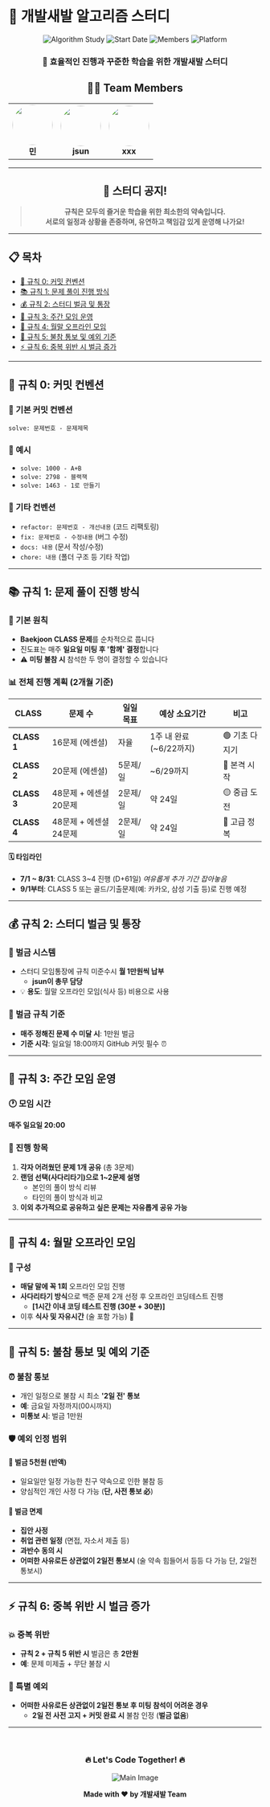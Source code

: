# 🚀 개발새발 알고리즘 스터디

<div align="center">

![Algorithm Study](https://img.shields.io/badge/Algorithm-Study-blue?style=for-the-badge&logo=python&logoColor=white)
![Start Date](https://img.shields.io/badge/Start-2025.06.20-green?style=for-the-badge&logo=calendar&logoColor=white)
![Members](https://img.shields.io/badge/Members-3-orange?style=for-the-badge&logo=users&logoColor=white)
![Platform](https://img.shields.io/badge/Platform-Baekjoon-brightgreen?style=for-the-badge&logo=codingninjas&logoColor=white)

### 💪 효율적인 진행과 꾸준한 학습을 위한 개발새발 스터디

## 👨‍💻 Team Members

<table>
  <tr>
    <td align="center">
      <img src="https://avatars.githubusercontent.com/u/113077033?v=4" width="80px" style="border-radius: 50%;">
      <br/>
      <b>민</b>
    </td>
    <td align="center">
      <img src="https://avatars.githubusercontent.com/u/125232426?v=4" width="80px" style="border-radius: 50%;">
      <br/>
      <b>jsun</b>
    </td>
    <td align="center">
      <img src="xxx" width="80px" style="border-radius: 50%;">
      <br/>
      <b>xxx</b>
    </td>
  </tr>
</table>

</div>

---

<div align="center">

## 🤝 스터디 공지!

> **규칙은 모두의 즐거운 학습을 위한 최소한의 약속입니다.**  
> **서로의 일정과 상황을 존중하며, 유연하고 책임감 있게 운영해 나가요!**

</div>

---

## 📋 목차

- [📝 규칙 0: 커밋 컨벤션](#-규칙-0-커밋-컨벤션)
- [📚 규칙 1: 문제 풀이 진행 방식](#-규칙-1-문제-풀이-진행-방식)
- [💰 규칙 2: 스터디 벌금 및 통장](#-규칙-2-스터디-벌금-및-통장)
- [👥 규칙 3: 주간 모임 운영](#-규칙-3-주간-모임-운영)
- [🍕 규칙 4: 월말 오프라인 모임](#-규칙-4-월말-오프라인-모임)
- [📢 규칙 5: 불참 통보 및 예외 기준](#-규칙-5-불참-통보-및-예외-기준)
- [⚡ 규칙 6: 중복 위반 시 벌금 증가](#-규칙-6-중복-위반-시-벌금-증가)

---

## 📝 규칙 0: 커밋 컨벤션

### 🎯 기본 커밋 컨벤션
```
solve: 문제번호 - 문제제목
```

### 📌 예시
- `solve: 1000 - A+B`
- `solve: 2798 - 블랙잭`
- `solve: 1463 - 1로 만들기`

### 🔧 기타 컨벤션
- `refactor: 문제번호 - 개선내용` (코드 리팩토링)
- `fix: 문제번호 - 수정내용` (버그 수정)
- `docs: 내용` (문서 작성/수정)
- `chore: 내용` (폴더 구조 등 기타 작업)

---

## 📚 규칙 1: 문제 풀이 진행 방식

### 🎯 기본 원칙
- **Baekjoon CLASS 문제**를 순차적으로 풉니다
- 진도표는 매주 **일요일 미팅 후 '함께' 결정**합니다
- ⚠️ **미팅 불참 시** 참석한 두 명이 결정할 수 있습니다

### 📊 전체 진행 계획 (2개월 기준)

| CLASS | 문제 수 | 일일 목표 | 예상 소요기간 | 비고 |
|-------|---------|-----------|---------------|------|
| **CLASS 1** | 16문제 (에센셜) | 자율 | 1주 내 완료 (~6/22까지) | 🟢 기초 다지기 |
| **CLASS 2** | 20문제 (에센셜) | 5문제/일 | ~6/29까지 | 🔵 본격 시작 |
| **CLASS 3** | 48문제 + 에센셜 20문제 | 2문제/일 | 약 24일 | 🟡 중급 도전 |
| **CLASS 4** | 48문제 + 에센셜 24문제 | 2문제/일 | 약 24일 | 🔴 고급 정복 |

#### 🗓️ 타임라인
- **7/1 ~ 8/31**: CLASS 3~4 진행 (D+61일) *여유롭게 추가 기간 잡아놓음*
- **9/1부터**: CLASS 5 또는 골드/기출문제(예: 카카오, 삼성 기출 등)로 진행 예정

---

## 💰 규칙 2: 스터디 벌금 및 통장

### 🏦 벌금 시스템
- 스터디 모임통장에 규칙 미준수시 **월 1만원씩 납부**
    - **jsun이 총무 담당**
- 💡 **용도**: 월말 오프라인 모임(식사 등) 비용으로 사용

### 💸 벌금 규칙 기준
- **매주 정해진 문제 수 미달 시**: 1만원 벌금
- **기준 시각**: 일요일 18:00까지 GitHub 커밋 필수 ⏰

---

## 👥 규칙 3: 주간 모임 운영

### 🕐 모임 시간
**매주 일요일 20:00**

### 📝 진행 항목
1. **각자 어려웠던 문제 1개 공유** (총 3문제)
2. **랜덤 선택(사다리타기)으로 1~2문제 설명**
   - 본인의 풀이 방식 리뷰
   - 타인의 풀이 방식과 비교
3. **이외 추가적으로 공유하고 싶은 문제는 자유롭게 공유 가능**

---

## 🍕 규칙 4: 월말 오프라인 모임

### 🎲 구성
- **매달 말에 꼭 1회** 오프라인 모임 진행
- **사다리타기 방식**으로 백준 문제 2개 선정 후 오프라인 코딩테스트 진행
    - **[1시간 이내 코딩 테스트 진행 (30분 + 30분)]**
- 이후 **식사 및 자유시간** (술 포함 가능) 🍻

---

## 📢 규칙 5: 불참 통보 및 예외 기준

### ⏰ 불참 통보
- 개인 일정으로 불참 시 최소 **'2일 전' 통보**
- **예**: 금요일 자정까지(00시까지)
- **미통보 시**: 벌금 1만원

### 🛡️ 예외 인정 범위

#### 💛 벌금 5천원 (반액)
- 일요일만 일정 가능한 친구 약속으로 인한 불참 등
- 양심적인 개인 사정 다 가능 (**단, 사전 통보 必**)

#### 💚 벌금 면제
- **집안 사정**
- **취업 관련 일정** (면접, 자소서 제출 등)
- **과반수 동의 시**
- **어떠한 사유로든 상관없이 2일전 통보시** (술 약속 힘들어서 등등 다 가능 단, 2일전 통보시)

---

## ⚡ 규칙 6: 중복 위반 시 벌금 증가

### 💥 중복 위반
- **규칙 2 + 규칙 5 위반 시** 벌금은 총 **2만원**
- **예**: 문제 미제출 + 무단 불참 시

### 🎉 특별 예외
- **어떠한 사유로든 상관없이 2일전 통보 후 미팅 참석이 어려운 경우**
    - **2일 전 사전 고지 + 커밋 완료 시** 불참 인정 (**벌금 없음**)

---
<br>

<div align="center">

### 🔥 Let's Code Together! 🔥

![Main Image](./mainIMG.jpeg)

**Made with ❤️ by 개발새발 Team**

</div>